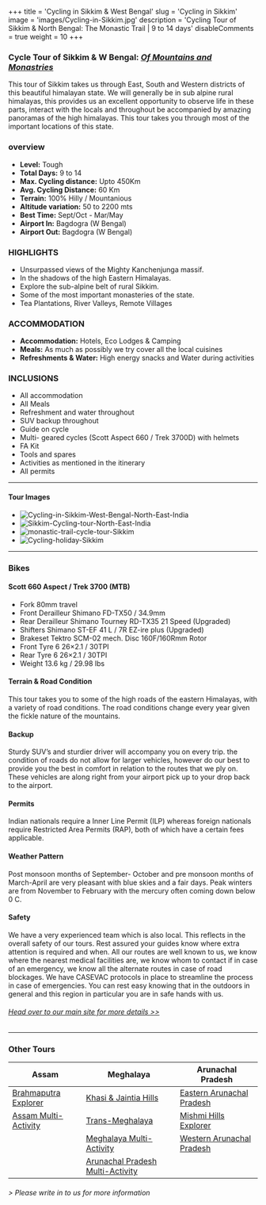 +++
title = 'Cycling in Sikkim & West Bengal'
slug = 'Cycling in Sikkim'
image = 'images/Cycling-in-Sikkim.jpg'
description = 'Cycling Tour of Sikkim & North Bengal: The Monastic Trail | 9 to 14 days'
disableComments = true
weight = 10
+++
### Cycle Tour of Sikkim & W Bengal: [*Of Mountains and Monastries*](https://www.nnejourneys.com/cycling/cycle-tour-of-sikkim/)

This tour of Sikkim takes us through East, South and Western districts of this beautiful himalayan state. We will generally be in sub alpine rural himalayas, this provides us an excellent opportunity to observe life in these parts, interact with the locals and throughout be accompanied by amazing panoramas of the high himalayas. This tour takes you through most of the important locations of this state.

### overview

- **Level:** Tough
- **Total Days:** 9 to 14
- **Max. Cycling distance:** Upto 450Km
- **Avg. Cycling Distance:** 60 Km
- **Terrain:** 100% Hilly / Mountanious
- **Altitude variation:** 50 to 2200 mts
- **Best Time:** Sept/Oct - Mar/May
- **Airport In:** Bagdogra (W Bengal)
- **Airport Out:** Bagdogra (W Bengal) 

### HIGHLIGHTS

- Unsurpassed views of the Mighty Kanchenjunga massif.
- In the shadows of the high Eastern Himalayas.
- Explore the sub-alpine belt of rural Sikkim.
- Some of the most important monasteries of the state.
- Tea Plantations, River Valleys, Remote Villages


### ACCOMMODATION

- **Accommodation:** Hotels, Eco Lodges & Camping
- **Meals:** As much as possibly we try cover all the local cuisines
- **Refreshments & Water:** High energy snacks and Water during activities

### INCLUSIONS

 - All accommodation
 - All Meals
 - Refreshment and water throughout
 - SUV backup throughout
 - Guide on cycle
 - Multi- geared cycles (Scott Aspect 660 / Trek 3700D) with helmets
 - FA Kit
 - Tools and spares
 - Activities as mentioned in the itinerary
 - All permits

---
#### Tour Images

+ ![Cycling-in-Sikkim-West-Bengal-North-East-India](/images/Cycling-in-Sikkim-West-Bengal.jpg)
+ ![Sikkim-Cycling-tour-North-East-India](/images/Sikkim-Cycling-tour.jpg)
+ ![monastic-trail-cycle-tour-Sikkim](/images/monastic-trail-cycle-tour-Sikkim.jpg)
+ ![Cycling-holiday-Sikkim](/images/Cycling-holiday-Sikkim.jpg)

---

### Bikes
#### Scott 660 Aspect  / Trek 3700 (MTB)
- Fork 80mm travel
- Front Derailleur Shimano FD-TX50 / 34.9mm
- Rear Derailleur Shimano Tourney RD-TX35 21 Speed (Upgraded)
- Shifters Shimano ST-EF 41 L / 7R EZ-ire plus (Upgraded)
- Brakeset Tektro SCM-02 mech. Disc 160F/160Rmm Rotor
- Front Tyre 6 26×2.1 / 30TPI
- Rear Tyre 6 26×2.1 / 30TPI
- Weight 13.6 kg / 29.98 lbs

#### Terrain & Road Condition

This tour takes you to some of the high roads of the eastern Himalayas, with a variety of road conditions. The road conditions change every year given the fickle nature of the mountains.

#### Backup
Sturdy SUV’s and sturdier driver will accompany you on every trip. the condition of roads do not allow for larger vehicles, however do our best to provide you the best in comfort in relation to the routes that we ply on. These vehicles are along right from your airport pick up to your drop back to the airport.

#### Permits
Indian nationals require a Inner Line Permit (ILP) whereas foreign nationals require Restricted Area Permits (RAP), both of which have a certain fees applicable.

#### Weather Pattern
Post monsoon months of September- October and pre monsoon months of March-April are very pleasant with blue skies and a fair days. Peak winters are from November to February with the mercury often coming down below 0 C.

#### Safety 
We have a very experienced team which is also local. This reflects in the overall safety of our tours. Rest assured your guides know where extra attention is required and when. All our routes are well known to us, we know where the nearest medical facilities are, we know whom to contact if in case of an emergency, we know all the alternate routes in case of road blockages. We have CASEVAC protocols in place to streamline the process in case of emergencies. You can rest easy knowing that in the outdoors in general and this region in particular you are in safe hands with us.

###### [*Head over to our main site for more details >>*](https://www.nnejourneys.com/cycling/)
---

### Other Tours

| Assam     | Meghalaya | Arunachal Pradesh  | 
| -----------     |    -----------   |          ----------- |
| [Brahmaputra Explorer](/cycling-in-assam/)   | [Khasi & Jaintia Hills](/cycling-in-meghalaya/)     | [Eastern Arunachal Pradesh](/cycling-in-eastern-arunachal-pradesh/)  |
| [Assam Multi-Activity](/multi-activity-holiday-assam/)   | [Trans-Meghalaya](/trans-meghalaya-cycling-tour/)      | [Mishmi Hills Explorer](/cycling-mishmi-hills/)      |
|   | [Meghalaya Multi-Activity](/multi-activity-holiday-meghalaya/)       | [Western Arunachal Pradesh](/cycling-in-western-arunachal-pradesh/)      |   |
|    |  [Arunachal Pradesh Multi-Activity](/multi-activity-holiday-arunachal-pradesh/)     | 

###### *> Please write in to us for more information*